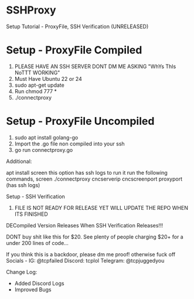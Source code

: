 # SSHProxy
Setup Tutorial - ProxyFile, SSH Verification (UNRELEASED)

# Setup - ProxyFile Compiled

1. PLEASE HAVE AN SSH SERVER DONT DM ME ASKING "WhYs ThIs NoTTT WORKING" 
2. Must Have Ubuntu 22 or 24
3. sudo apt-get update
4. Run chmod 777 *
5. ./connectproxy

# Setup - ProxyFile Uncompiled
1. sudo apt install golang-go
2. Import the .go file non compiled into your ssh
3. go run connectproxy.go


Additional: 

apt install screen
this option has ssh logs to run it run the following commands, screen ./connectproxy cncserverip cncscreenport proxyport (has ssh logs)

Setup - SSH Verification

1. FILE IS NOT READY FOR RELEASE YET WILL UPDATE THE REPO WHEN ITS FINISHED



DECompiled Version Releases When SSH Verification Releases!!!



DONT  buy shit like this for $20. See plenty of people charging $20+ for a under 200 lines of code...





If you think this is a backdoor, please dm me proof! otherwise fuck off
Socials - IG: @tcpfailed Discord: tcplol Telegram: @tcpjuggedyou

Change Log:
- Added Discord Logs 
- Improved Bugs
